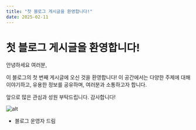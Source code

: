 ```yaml
---
title: "첫 블로그 게시글을 환영합니다!"
date: 2025-02-11
---
```


# 첫 블로그 게시글을 환영합니다!

안녕하세요 여러분,

이 블로그의 첫 번째 게시글에 오신 것을 환영합니다! 이 공간에서는 다양한 주제에 대해 이야기하고, 유용한 정보를 공유하며, 여러분과 소통하고자 합니다.

앞으로 많은 관심과 성원 부탁드립니다. 감사합니다!

![alt](https://deokgi-park.github.io/assets/images/loverDeok.jpg)

- 블로그 운영자 드림
